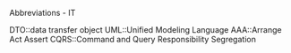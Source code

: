 Abbreviations - IT

DTO::data transfer object
UML::Unified Modeling Language
AAA::Arrange Act Assert
CQRS::Command and Query Responsibility Segregation



